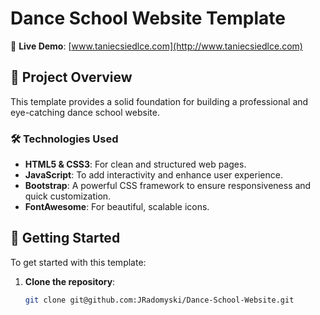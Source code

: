 # Dance School Website Template

🔗 **Live Demo**: [www.taniecsiedlce.com](http://www.taniecsiedlce.com)

## 🎯 Project Overview

This template provides a solid foundation for building a professional and eye-catching dance school website.

### 🛠️ Technologies Used

- **HTML5 & CSS3**: For clean and structured web pages.
- **JavaScript**: To add interactivity and enhance user experience.
- **Bootstrap**: A powerful CSS framework to ensure responsiveness and quick customization.
- **FontAwesome**: For beautiful, scalable icons.

## 🚀 Getting Started

To get started with this template:

1. **Clone the repository**:  
   ```bash
   git clone git@github.com:JRadomyski/Dance-School-Website.git
